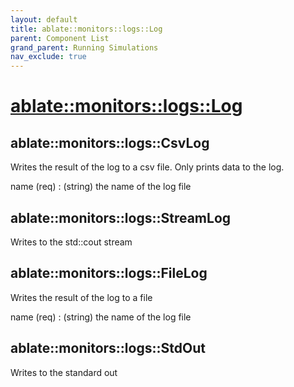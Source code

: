 ```yaml
---
layout: default
title: ablate::monitors::logs::Log
parent: Component List
grand_parent: Running Simulations
nav_exclude: true
---
```

# [ablate::monitors::logs::Log](./ablate::monitors::logs::Log.html)
## ablate::monitors::logs::CsvLog
Writes the result of the log to a csv file.  Only prints data to the log.

name (req) 
: (string) the name of the log file

## ablate::monitors::logs::StreamLog
Writes to the std::cout stream

## ablate::monitors::logs::FileLog
Writes the result of the log to a file

name (req) 
: (string) the name of the log file

## ablate::monitors::logs::StdOut
Writes to the standard out

